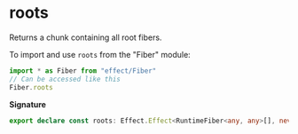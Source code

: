 # roots

Returns a chunk containing all root fibers.

To import and use `roots` from the "Fiber" module:

```ts
import * as Fiber from "effect/Fiber"
// Can be accessed like this
Fiber.roots
```

**Signature**

```ts
export declare const roots: Effect.Effect<RuntimeFiber<any, any>[], never, never>
```
